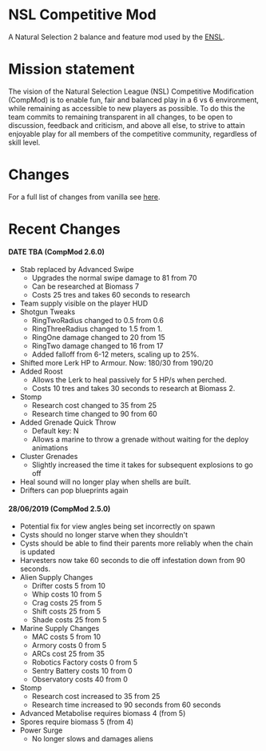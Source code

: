 # NSL Competitive Mod
A Natural Selection 2 balance and feature mod used by the [ENSL](https://www.ensl.org).

# Mission statement
The vision of the Natural Selection League (NSL) Competitive Modification (CompMod) is to enable fun, fair and balanced play in a 6 vs 6 environment, while remaining as accessible to new players as possible.
To do this the team commits to remaining transparent in all changes, to be open to discussion, feedback and criticism, and above all else, to strive to attain enjoyable play for all members of the competitive community, regardless of skill level. 

# Changes
For a full list of changes from vanilla see [here](changes "CompMod ChangeLog").

# Recent Changes
#### DATE TBA (CompMod 2.6.0)
* Stab replaced by Advanced Swipe
    * Upgrades the normal swipe damage to 81 from 70
    * Can be researched at Biomass 7 
    * Costs 25 tres and takes 60 seconds to research
* Team supply visible on the player HUD
* Shotgun Tweaks
    * RingTwoRadius changed to 0.5 from 0.6
    * RingThreeRadius changed to 1.5 from 1.
    * RingOne damage changed to 20 from 15
    * RingTwo damage changed to 16 from 17
    * Added falloff from 6-12 meters, scaling up to 25%.
* Shifted more Lerk HP to Armour. Now: 180/30 from 190/20
* Added Roost 
    * Allows the Lerk to heal passively for 5 HP/s when perched.
    * Costs 10 tres and takes 30 seconds to research at Biomass 2.
* Stomp 
    * Research cost changed to 35 from 25
    * Research time changed to 90 from 60
* Added Grenade Quick Throw
    * Default key: N
    * Allows a marine to throw a grenade without waiting for the deploy animations
* Cluster Grenades
    * Slightly increased the time it takes for subsequent explosions to go off
* Heal sound will no longer play when shells are built.
* Drifters can pop blueprints again

#### 28/06/2019 (CompMod 2.5.0)
* Potential fix for view angles being set incorrectly on spawn 
* Cysts should no longer starve when they shouldn't
* Cysts should be able to find their parents more reliably when the chain is updated
* Harvesters now take 60 seconds to die off infestation down from 90 seconds.
* Alien Supply Changes
    * Drifter costs 5 from 10
    * Whip costs 10 from 5
    * Crag costs 25 from 5
    * Shift costs 25 from 5
    * Shade costs 25 from 5
* Marine Supply Changes
    * MAC costs 5 from 10
    * Armory costs 0 from 5
    * ARCs cost 25 from 35
    * Robotics Factory costs 0 from 5
    * Sentry Battery costs 10 from 0
    * Observatory costs 40 from 0
* Stomp
    * Research cost increased to 35 from 25
    * Research time increased to 90 seconds from 60 seconds
* Advanced Metabolise requires biomass 4 (from 5)
* Spores require biomass 5 (from 4)
* Power Surge
    * No longer slows and damages aliens 
